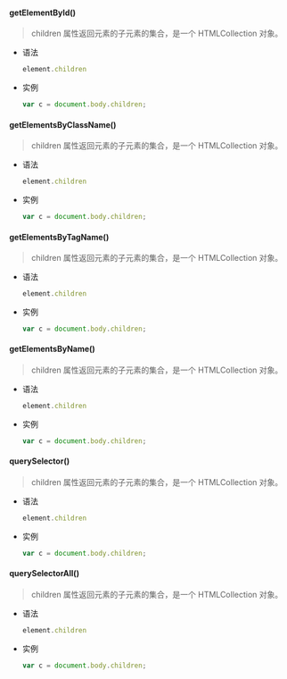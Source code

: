 #### getElementById()

> children 属性返回元素的子元素的集合，是一个 HTMLCollection 对象。 

- 语法

  ```js
  element.children
  ```

- 实例

  ```js
  var c = document.body.children;
  ```

  

#### getElementsByClassName()

> children 属性返回元素的子元素的集合，是一个 HTMLCollection 对象。 

- 语法

  ```js
  element.children
  ```

- 实例

  ```js
  var c = document.body.children;
  ```

  

#### getElementsByTagName()

> children 属性返回元素的子元素的集合，是一个 HTMLCollection 对象。 

- 语法

  ```js
  element.children
  ```

- 实例

  ```js
  var c = document.body.children;
  ```

  

#### getElementsByName()

> children 属性返回元素的子元素的集合，是一个 HTMLCollection 对象。 

- 语法

  ```js
  element.children
  ```

- 实例

  ```js
  var c = document.body.children;
  ```

  

#### querySelector()

> children 属性返回元素的子元素的集合，是一个 HTMLCollection 对象。 

- 语法

  ```js
  element.children
  ```

- 实例

  ```js
  var c = document.body.children;
  ```

  

#### querySelectorAll()

> children 属性返回元素的子元素的集合，是一个 HTMLCollection 对象。 

- 语法

  ```js
  element.children
  ```

- 实例

  ```js
  var c = document.body.children;
  ```

  